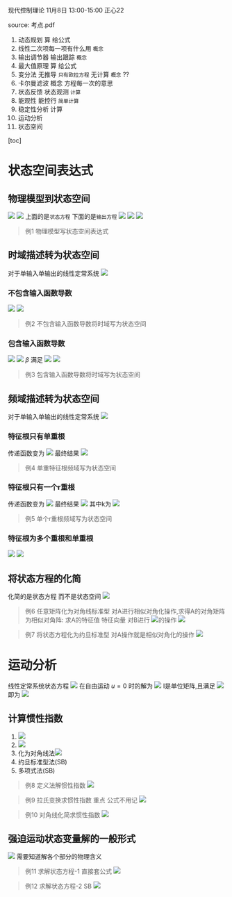 现代控制理论 
11月8日 13:00-15:00 正心22

source: 考点.pdf
1. 动态规划 算 给公式
2. 线性二次项每一项有什么用 `概念`
3. 输出调节器 输出跟踪 `概念`
4. 最大值原理 算 给公式
5. 变分法 无推导 `只有欧拉方程` 无计算 `概念` ??
6. 卡尔曼滤波 概念 方程每一次的意思
7. 状态反馈 状态观测 `计算`
8. 能观性 能控行 `简单计算`
9. 稳定性分析 计算 
10. 运动分析
11. 状态空间

[toc]

# 状态空间表达式
## 物理模型到状态空间
![](assets/2022-11-07-09-11-25.png)
![](assets/2022-11-07-09-11-48.png)
上面的是`状态方程`
下面的是`输出方程`
![](assets/2022-11-07-09-12-56.png)
![](assets/2022-11-07-09-13-46.png)
![](assets/2022-11-07-09-14-05.png)

> 例1 物理模型写状态空间表达式

## 时域描述转为状态空间
对于单输入单输出的线性定常系统
![](assets/2022-11-07-09-19-18.png)
### 不包含输入函数导数
![](assets/2022-11-07-09-24-20.png)
![](assets/2022-11-07-09-24-49.png)
> 例2 不包含输入函数导数将时域写为状态空间

### 包含输入函数导数
![](assets/2022-11-07-09-37-58.png)
![](assets/2022-11-07-09-34-37.png)
$\beta$ 满足
![](assets/2022-11-07-09-35-17.png)
![](assets/2022-11-07-09-38-21.png)
> 例3 包含输入函数导数将时域写为状态空间

## 频域描述转为状态空间
对于单输入单输出的线性定常系统
![](assets/2022-11-07-09-19-18.png)
### 特征根只有单重根
传递函数变为
![](assets/2022-11-07-09-42-52.png)
最终结果
![](assets/2022-11-07-09-46-04.png)
> 例4 单重特征根频域写为状态空间

### 特征根只有一个r重根
传递函数变为
![](assets/2022-11-07-09-55-45.png)
最终结果
![](assets/2022-11-07-09-56-08.png)
其中k为
![](assets/2022-11-07-09-56-26.png)
> 例5 单个r重根频域写为状态空间

### 特征根为多个重根和单重根
![](assets/2022-11-07-10-26-37.png)
![](assets/2022-11-07-10-26-52.png)

## 将状态方程的化简
化简的是状态方程 而不是状态空间
![](assets/2022-11-07-19-38-44.png)
> 例6 任意矩阵化为对角线标准型
对A进行相似对角化操作,求得A的对角矩阵为相似对角阵: 求A的特征值 特征向量
对B进行 ![](assets/2022-11-07-19-40-51.png)的操作
![](assets/2022-11-07-19-35-51.png)

> 例7 将状态方程化为约旦标准型
> 对A操作就是相似对角化的操作
![](assets/2022-11-07-19-44-26.png)

# 运动分析
线性定常系统状态方程
![](assets/2022-11-07-19-48-07.png)
在自由运动 $u=0$ 时的解为
![](assets/2022-11-07-19-48-48.png)
I是单位矩阵,且满足
![](assets/2022-11-07-19-51-04.png)
即为
![](assets/2022-11-07-19-51-22.png)
## 计算惯性指数
1. ![](assets/2022-11-07-19-54-40.png)
2. ![](assets/2022-11-07-19-57-05.png)
3. 化为对角线法![](assets/2022-11-07-19-59-56.png)
4. 约旦标准型法(SB)
5. 多项式法(SB)


> 例8 定义法解惯性指数
> ![](assets/2022-11-07-19-56-25.png)

> 例9 拉氏变换求惯性指数
> 重点 公式不用记
> ![](assets/2022-11-07-20-01-09.png)

> 例10 对角线化简求惯性指数
> ![](assets/2022-11-07-20-02-07.png)

## 强迫运动状态变量解的一般形式
![](assets/2022-11-07-20-06-36.png)
需要知道解各个部分的物理含义
> 例11 求解状态方程-1
> 直接套公式
> ![](assets/2022-11-07-20-11-27.png)

> 例12 求解状态方程-2
> SB
> ![](assets/2022-11-07-20-15-44.png)

## 